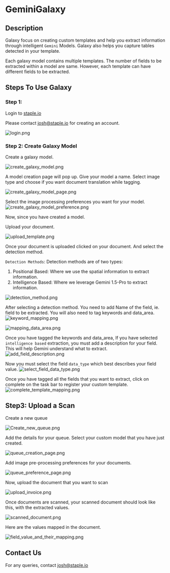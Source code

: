 # GeminiGalaxy

## Description

Galaxy focus on creating custom templates and help you extract information through intelligent `Gemini` Models. Galaxy also helps you capture tables detected in your template.

Each galaxy model contains multiple templates. The number of fields to be extracted within a model are same. However, each template can have different fields to be extracted.

## Steps To Use Galaxy

### Step 1: 

Login to [staple.io](https://staple.io/login)

Please contact [josh\@staple.io](mailto:josh@staple.io) for creating an account.

![login.png](./docs/login.png)


### Step 2: Create Galaxy Model

Create a galaxy model.

![create_galaxy_model.png](./docs/galaxy_model/create_new_model_button.png)

A model creation page will pop up. Give your model a name. Select image type and choose if you want document translation while tagging.

![create_galaxy_model_page.png](./docs/galaxy_model/create_model_page.png)

Select the image processing preferences you want for your model. 
![create_galaxy_model_preference.png](./docs/galaxy_model/create_model_preference_page.png)


Now, since you have created a model.

Upload your document.

![upload_template.png](./docs/galaxy_model/upload_template_page.png)


Once your document is uploaded clicked on your document. And select the detection method.

`Detection Methods`: Detection methods are of two types: 

1. Positional Based: Where we use the spatial information to extract information.
2. Intelligence Based: Where we leverage Gemini 1.5-Pro to extract information.
   
![detection_method.png](./docs/galaxy_model/select_detection_method.png)

After selecting a detection method. You need to add Name of the field, ie. field to be extracted. You will also need to
tag keywords and data_area.
![keyword_mapping.png](./docs/galaxy_model/keyword_minibox_maping.png)

![mapping_data_area.png](./docs/galaxy_model/mapping_data_area.png)

Once you have tagged the keywords and data_area, If you have selected `intelligence based` extraction, you must add a description for your field. This will help Gemini understand what to extract.
![add_field_description.png](./docs/galaxy_model/add_field_description.png)

Now you must select the field `data_type` which best describes your field value.
![select_field_data_type.png](./docs/galaxy_model/select_field_data_type.png)


Once you have tagged all the fields that you want to extract, click on complete on the task bar to register your custom template.
![complete_template_mapping.png](./docs/galaxy_model/complete_template_mapping.png)


## Step3: Upload a Scan

Create a new queue

![Create_new_queue.png](./docs/scanning_area/Create_new_queue.png)

Add the details for your queue. Select your custom model that you have just created.

![queue_creation_page.png](./docs/scanning_area/queue_creation_page.png)

Add image pre-processing preferences for your documents. 

![queue_preference_page.png](./docs/scanning_area/queue_preference_page.png)

Now, upload the document that you want to scan

![upload_invoice.png](./docs/scanning_area/upload_invoice.png)

Once documents are scanned, your scanned document should look like this, with the extracted values.

![scanned_document.png](./docs/scanning_area/scanned_document.png)

Here are the values mapped in the document.

![field_value_and_their_mapping.png](./docs/scanning_area/fields_value_and_their_mapping.png)


## Contact Us

For any queries, contact [josh\@staple.io](mailto:josh@staple.io)
